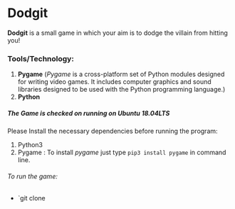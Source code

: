 # Dodgit
**Dodgit** is a small game in which your aim is to dodge the villain from hitting you!

### Tools/Technology:
1. **Pygame** (*Pygame* is a cross-platform set of Python modules designed for writing video games. It includes computer graphics     and sound libraries designed to be used with the Python programming language.)
2. **Python**

##### The Game is checked on running on Ubuntu 18.04LTS

Please Install the necessary dependencies before running the program:

1. Python3 
2. Pygame : To install *pygame* just type `pip3 install pygame` in command line.

###### To run the game:
* `git clone 
